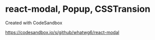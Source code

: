 # react-modal, Popup, CSSTransion

Created with CodeSandbox

https://codesandbox.io/s/github/whatwg6/react-modal
